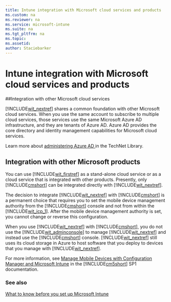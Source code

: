 ```yaml
---
title: Intune integration with Microsoft cloud services and products
ms.custom: na
ms.reviewer: na
ms.service: microsoft-intune
ms.suite: na
ms.tgt_pltfrm: na
ms.topic: 
ms.assetid: 
author: Staciebarker
---
```

# Intune integration with Microsoft cloud services and products

##Integration with other Microsoft cloud services

[!INCLUDE[wit_nextref](/includes/wit_nextref_md.md)] shares a common foundation with other Microsoft cloud services. When you use the same account to subscribe to multiple cloud services, those services use the same Microsoft Azure AD infrastructure, and they are tenants of Azure AD. Azure AD provides the core directory and identity management capabilities for Microsoft cloud services.

Learn more about [administering Azure AD ](http://technet.microsoft.com/library/hh967611.aspx) in the TechNet Library.

## Integration with other Microsoft products
You can use [!INCLUDE[wit_firstref](/includes/wit_firstref_md.md)] as a stand-alone cloud service or as a cloud service that is integrated with other products. Presently, only [!INCLUDE[cmshort](/includes/cmshort_md.md)] can be integrated directly with [!INCLUDE[wit_nextref](/includes/wit_nextref_md.md)].

The decision to integrate [!INCLUDE[wit_nextref](/includes/wit_nextref_md.md)] with [!INCLUDE[cmshort](/includes/cmshort_md.md)] is a permanent choice that requires you to set the mobile device management authority from the [!INCLUDE[cmshort](/includes/cmshort_md.md)] console and not from within the [!INCLUDE[wit_icp_1](/includes/wit_icp_1_md.md)]. After the mobile device management authority is set, you cannot change or reverse this configuration.

When you use [!INCLUDE[wit_nextref](/includes/wit_nextref_md.md)] with [!INCLUDE[cmshort](/includes/cmshort_md.md)], you do not use the [!INCLUDE[wit_adminconsole](/includes/wit_adminconsole_md.md)] to manage [!INCLUDE[wit_nextref](/includes/wit_nextref_md.md)] and instead use the [!INCLUDE[cmshort](/includes/cmshort_md.md)] console. [!INCLUDE[wit_nextref](/includes/wit_nextref_md.md)] still uses its cloud storage in Azure to host software that you deploy to devices that you manage with [!INCLUDE[wit_nextref](/includes/wit_nextref_md.md)].

For more information, see [Manage Mobile Devices with Configuration Manager and Microsoft Intune](http://msdn.microsoft.com/library/2c6bd0e5-d436-41c8-bf38-30152d76be10) in the [!INCLUDE[cm5short](/includes/cm5short_md.md)] SP1 documentation.

### See also
[What to know before you set up Microsoft Intune](what-to-know-before-setting-up-microsoft-intune.md)